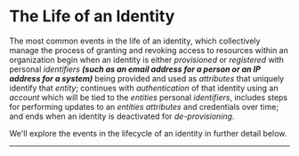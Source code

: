 # The Life of an Identity

The most common events in the life of an identity, which collectively manage the process of granting and revoking access to resources within an organization begin when an identity is either *provisioned* or *registered* with personal *identifiers* ***(such as an email address for a person or an IP address for a system)*** being provided and used as *attributes* that uniquely identify that *entity*; continues with *authentication* of that identity using an *account* which will be tied to the *entities* personal *identifiers*, includes steps for performing updates to an *entities* *attributes* and credentials over time; and ends when an identity is deactivated for *de-provisioning*.

We'll explore the events in the lifecycle of an identity in further detail below.

---
